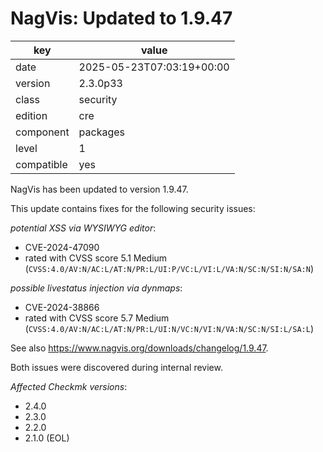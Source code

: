 [//]: # (werk v2)
# NagVis: Updated to 1.9.47

key        | value
---------- | ---
date       | 2025-05-23T07:03:19+00:00
version    | 2.3.0p33
class      | security
edition    | cre
component  | packages
level      | 1
compatible | yes

NagVis has been updated to version 1.9.47.

This update contains fixes for the following security issues:

*potential XSS via WYSIWYG editor*:

 * CVE-2024-47090
 * rated with CVSS score 5.1 Medium (`CVSS:4.0/AV:N/AC:L/AT:N/PR:L/UI:P/VC:L/VI:L/VA:N/SC:N/SI:N/SA:N`)

*possible livestatus injection via dynmaps*:

 * CVE-2024-38866
 * rated with CVSS score 5.7 Medium (`CVSS:4.0/AV:N/AC:L/AT:N/PR:L/UI:N/VC:N/VI:N/VA:N/SC:N/SI:L/SA:L`)

See also https://www.nagvis.org/downloads/changelog/1.9.47.

Both issues were discovered during internal review.

*Affected Checkmk versions*:

* 2.4.0
* 2.3.0
* 2.2.0
* 2.1.0 (EOL)
